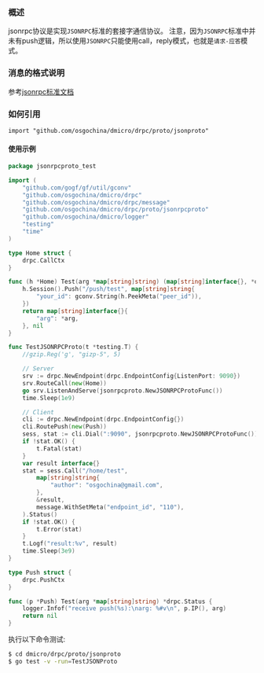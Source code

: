 ### 概述

jsonrpc协议是实现`JSONRPC`标准的套接字通信协议。
注意，因为`JSONRPC`标准中并未有push逻辑，所以使用`JSONRPC`只能使用call，reply模式，也就是`请求-应答`模式。

### 消息的格式说明

参考[jsonrpc标准文档](https://www.w3cschool.cn/ycuott/z7er3ozt.html)

### 如何引用

`import "github.com/osgochina/dmicro/drpc/proto/jsonproto"`

#### 使用示例

```go
package jsonrpcproto_test

import (
	"github.com/gogf/gf/util/gconv"
	"github.com/osgochina/dmicro/drpc"
	"github.com/osgochina/dmicro/drpc/message"
	"github.com/osgochina/dmicro/drpc/proto/jsonrpcproto"
	"github.com/osgochina/dmicro/logger"
	"testing"
	"time"
)

type Home struct {
	drpc.CallCtx
}

func (h *Home) Test(arg *map[string]string) (map[string]interface{}, *drpc.Status) {
	h.Session().Push("/push/test", map[string]string{
		"your_id": gconv.String(h.PeekMeta("peer_id")),
	})
	return map[string]interface{}{
		"arg": *arg,
	}, nil
}

func TestJSONRPCProto(t *testing.T) {
	//gzip.Reg('g', "gizp-5", 5)

	// Server
	srv := drpc.NewEndpoint(drpc.EndpointConfig{ListenPort: 9090})
	srv.RouteCall(new(Home))
	go srv.ListenAndServe(jsonrpcproto.NewJSONRPCProtoFunc())
	time.Sleep(1e9)

	// Client
	cli := drpc.NewEndpoint(drpc.EndpointConfig{})
	cli.RoutePush(new(Push))
	sess, stat := cli.Dial(":9090", jsonrpcproto.NewJSONRPCProtoFunc())
	if !stat.OK() {
		t.Fatal(stat)
	}
	var result interface{}
	stat = sess.Call("/home/test",
		map[string]string{
			"author": "osgochina@gmail.com",
		},
		&result,
		message.WithSetMeta("endpoint_id", "110"),
	).Status()
	if !stat.OK() {
		t.Error(stat)
	}
	t.Logf("result:%v", result)
	time.Sleep(3e9)
}

type Push struct {
	drpc.PushCtx
}

func (p *Push) Test(arg *map[string]string) *drpc.Status {
	logger.Infof("receive push(%s):\narg: %#v\n", p.IP(), arg)
	return nil
}


```

执行以下命令测试:

```sh
$ cd dmicro/drpc/proto/jsonproto
$ go test -v -run=TestJSONProto
```
